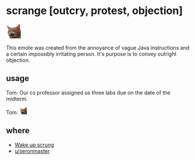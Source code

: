 # scrange [outcry, protest, objection]

<img src="scrange.png" width=40/>

This emote was created from the annoyance of vague Java instructions and a
certain impossibly irritating person. It's purpose is to convey outright
objection.

## usage

Tom: Our cs professor assigned us three labs due on the date of the midterm.

Tom: <img src="scrange.png" width=20/>

## where

- [Wake up scrung](https://www.reddit.com/r/scrungycats/comments/dqkhtl/wake_up_scrung/)
- [u/seronmaster](https://www.reddit.com/user/seronmaster)
